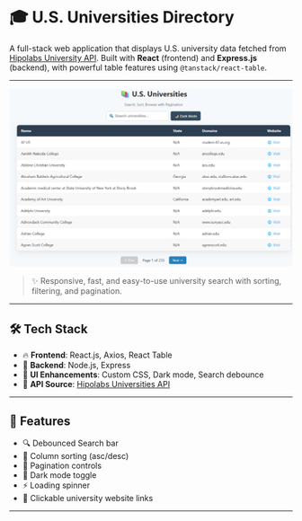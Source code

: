 # 🎓 U.S. Universities Directory

A full-stack web application that displays U.S. university data fetched from [Hipolabs University API](http://universities.hipolabs.com/). Built with **React** (frontend) and **Express.js** (backend), with powerful table features using `@tanstack/react-table`.

---

![Screenshot](https://raw.githubusercontent.com/aayushsh2003/U.S.-Universities/refs/heads/main/photo.png)

> ✨ Responsive, fast, and easy-to-use university search with sorting, filtering, and pagination.

---

## 🛠️ Tech Stack

- 🔥 **Frontend**: React.js, Axios, React Table
- 🧠 **Backend**: Node.js, Express
- 🎯 **UI Enhancements**: Custom CSS, Dark mode, Search debounce
- 📡 **API Source**: [Hipolabs Universities API](http://universities.hipolabs.com/)

---

## 🚀 Features

- 🔍 Debounced Search bar
- 🔁 Column sorting (asc/desc)
- 📄 Pagination controls
- 🌙 Dark mode toggle
- ⚡ Loading spinner
- 🔗 Clickable university website links

---
